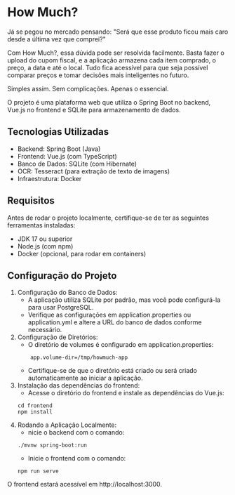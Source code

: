 # How Much?

Já se pegou no mercado pensando: "Será que esse produto ficou mais caro desde a última vez que comprei?"

Com How Much?, essa dúvida pode ser resolvida facilmente. Basta fazer o upload do cupom fiscal, e a aplicação armazena cada item comprado, o preço, a data e até o local. Tudo fica acessível para que seja possível comparar preços e tomar decisões mais inteligentes no futuro.

Simples assim. Sem complicações. Apenas o essencial.

O projeto é uma plataforma web que utiliza o Spring Boot no backend, Vue.js no frontend e SQLite para armazenamento de dados.

## Tecnologias Utilizadas

 * Backend: Spring Boot (Java)
 * Frontend: Vue.js (com TypeScript)
 * Banco de Dados: SQLite (com Hibernate)
 * OCR: Tesseract (para extração de texto de imagens)
 * Infraestrutura: Docker

## Requisitos

Antes de rodar o projeto localmente, certifique-se de ter as seguintes ferramentas instaladas:

* JDK 17 ou superior
* Node.js (com npm)
* Docker (opcional, para rodar em containers)

## Configuração do Projeto
1. Configuração do Banco de Dados:
    * A aplicação utiliza SQLite por padrão, mas você pode configurá-la para usar PostgreSQL.
    * Verifique as configurações em application.properties ou application.yml e altere a URL do banco de dados conforme necessário.
2. Configuração de Diretórios:
   * O diretório de volumes é configurado em application.properties:
    ```
        app.volume-dir=/tmp/howmuch-app
    ```
   * Certifique-se de que o diretório está criado ou será criado automaticamente ao iniciar a aplicação.
3. Instalação das dependências do frontend:
   * Acesse o diretório do frontend e instale as dependências do Vue.js:
    ```
    cd frontend
    npm install
    
    ```
4. Rodando a Aplicação Localmente:
   * nicie o backend com o comando:
    ```
    ./mvnw spring-boot:run
    ```
   * Inicie o frontend com o comando:
    ```
    npm run serve
    ```
O frontend estará acessível em http://localhost:3000.
